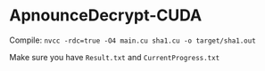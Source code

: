 # ApnounceDecrypt-CUDA

Compile: `nvcc -rdc=true -O4 main.cu sha1.cu -o target/sha1.out`

Make sure you have `Result.txt` and `CurrentProgress.txt`
